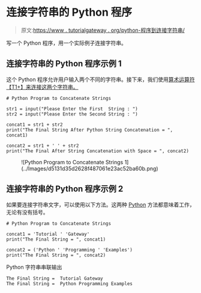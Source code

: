 # 连接字符串的 Python 程序

> 原文:[https://www . tutorialgateway . org/python-程序到连接字符串/](https://www.tutorialgateway.org/python-program-to-concatenate-strings/)

写一个 Python 程序，用一个实际例子连接字符串。

## 连接字符串的 Python 程序示例 1

这个 Python 程序允许用户输入两个不同的字符串。接下来，我们使用[算术运算符【T1+】来连接这两个字符串。](https://www.tutorialgateway.org/python-arithmetic-operators/)

```
# Python Program to Concatenate Strings

str1 = input("Please Enter the First  String : ")
str2 = input("Please Enter the Second String : ")

concat1 = str1 + str2
print("The Final String After Python String Concatenation = ", concat1)

concat2 = str1 + ' ' + str2
print("The Final After String Concatenation with Space = ", concat2)
```

<figure class="wp-block-image">![Python Program to Concatenate Strings 1](../Images/d5131d35d2628f487061e23ac52ba60b.png)</figure>

## 连接字符串的 Python 程序示例 2

如果要连接字符串文字，可以使用以下方法。这两种 [Python](https://www.tutorialgateway.org/python-tutorial/) 方法都意味着工作，无论有没有括号。

```
# Python Program to Concatenate Strings

concat1 = 'Tutorial ' 'Gateway'
print("The Final String = ", concat1)

concat2 = ('Python ' 'Programming ' 'Examples')
print("The Final String = ", concat2)
```

Python 字符串串联输出

```
The Final String =  Tutorial Gateway
The Final String =  Python Programming Examples
```